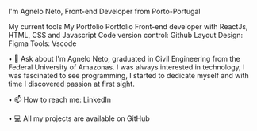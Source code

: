 I'm Agnelo Neto, Front-end Developer from Porto-Portugal


 My current tools
 My Portfolio Portfolio
 Front-end developer with ReactJs, HTML, CSS and Javascript
 Code version control: Github
 Layout Design: Figma
 Tools: Vscode


• 💬 Ask about I'm Agnelo Neto, graduated in Civil Engineering from the Federal University of Amazonas. I was always interested in technology, I was fascinated to see programming, I started to dedicate myself and with time I discovered passion at first sight.

• 📫 How to reach me: LinkedIn 


• 💻 All my projects are available on GitHub
